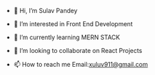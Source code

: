 - 👋 Hi, I’m Sulav Pandey
- 👀 I’m interested in Front End Development
- 🌱 I’m currently learning MERN STACK
- 💞️ I’m looking to collaborate on React Projects 

- 📫 How to reach me 
Email:xuluv911@gmail.com

<!---
codenextdoor/codenextdoor is a ✨ special ✨ repository because its `README.md` (this file) appears on your GitHub profile.
You can click the Preview link to take a look at your changes.
--->
